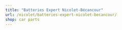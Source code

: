 ```yaml
---
title: "Batteries Expert Nicolet-Bécancour"
url: /nicolet/batteries-expert-nicolet-becancour/
shop: car parts
---
```

